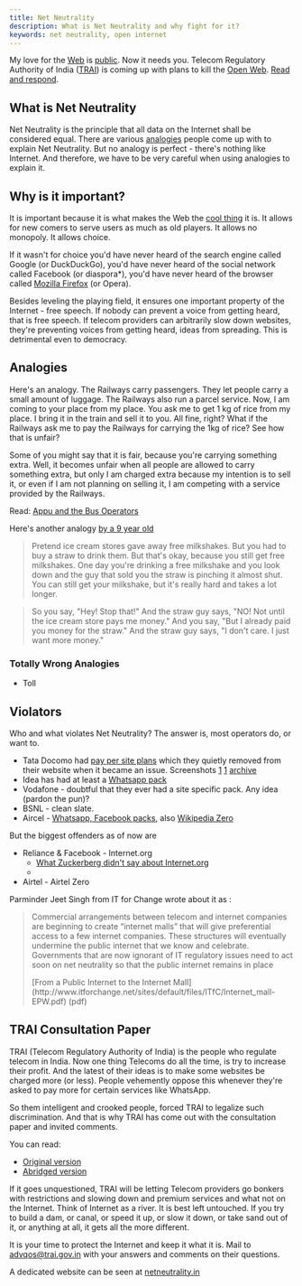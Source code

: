 ```yaml
---
title: Net Neutrality
description: What is Net Neutrality and why fight for it?
keywords: net neutrality, open internet
---
```

My love for the [Web](/web/) is [public](/keep-in-touch/). Now it needs you. Telecom Regulatory Authority of India ([TRAI](http://trai.gov.in/)) is coming up with plans to kill the [Open Web](/open-web/). [Read and respond](#trai-consultation-paper).

## What is Net Neutrality ##
Net Neutrality is the principle that all data on the Internet shall be considered equal. There are various [analogies](#analogies) people come up with to explain Net Neutrality. But no analogy is perfect - there's nothing like Internet. And therefore, we have to be very careful when using analogies to explain it.

## Why is it important? ##
It is important because it is what makes the Web the [cool thing](/cool-things/) it is. It allows for new comers to serve users as much as old players. It allows no monopoly. It allows choice.

If it wasn't for choice you'd have never heard of the search engine called Google (or DuckDuckGo), you'd have never heard of the social network called Facebook (or diaspora*), you'd have never heard of the browser called [Mozilla Firefox](/firefox/) (or Opera).

Besides leveling the playing field, it ensures one important property of the Internet - free speech. If nobody can prevent a voice from getting heard, that is free speech. If telecom providers can arbitrarily slow down websites, they're preventing voices from getting heard, ideas from spreading. This is detrimental even to democracy.

## Analogies ##
Here's an analogy. The Railways carry passengers. They let people carry a small amount of luggage. The Railways also run a parcel service. Now, I am coming to your place from my place. You ask me to get 1 kg of rice from my place. I bring it in the train and sell it to you. All fine, right?
What if the Railways ask me to pay the Railways for carrying the 1kg of rice? See how that is unfair?

Some of you might say that it is fair, because you're carrying something extra. Well, it becomes unfair when all people are allowed to carry something extra, but only I am charged extra because my intention is to sell it, or even if I am not planning on selling it, I am competing with a service provided by the Railways.

Read: [Appu and the Bus Operators](http://aravindet.svbtle.com/appu-and-the-bus-operators)

Here's another analogy [by a 9 year old ](np.reddit.com/r/daddit/comments/2yi6xu/heres_how_my_9year_explained_net_neutrality_to/)
> Pretend ice cream stores gave away free milkshakes. But you had to buy a straw to drink them. But that's okay, because you still get free milkshakes. One day you're drinking a free milkshake and you look down and the guy that sold you the straw is pinching it almost shut. You can still get your milkshake, but it's really hard and takes a lot longer.

> So you say, "Hey! Stop that!" And the straw guy says, "NO! Not until the ice cream store pays me money." And you say, "But I already paid you money for the straw." And the straw guy says, "I don't care. I just want more money."

### Totally Wrong Analogies ###
* Toll

## Violators ##
Who and what violates Net Neutrality? The answer is, most operators do, or want to.

* Tata Docomo had [pay per site plans](http://tatadocomo.com/pps-tariff-plans.aspx) which they quietly removed from their website when it became an issue. Screenshots [1](https://twitter.com/redditindia/status/587478536018993152) [1](http://i.imgur.com/daYHu0r.png) [archive](https://archive.today/tYlHV)
* Idea has had at least a [Whatsapp pack](http://telecomtalk.info/idea-whatsapp-pack-rs39/131079/)
* Vodafone - doubtful that they ever had a site specific pack. Any idea (pardon the pun)?
* BSNL - clean slate.
* Aircel - [Whatsapp, Facebook packs](http://articles.economictimes.indiatimes.com/2014-09-03/news/53522869_1_pocket-internet-free-facebook-anupam-vasudev), also [Wikipedia Zero](https://blog.wikimedia.org/2013/07/25/aircel-partnership-brings-wikipedia-zero-to-india/)

But the biggest offenders as of now are
* Reliance & Facebook - Internet.org
  * [What Zuckerberg didn't say about Internet.org](http://www.medianama.com/2014/10/223-zuckerberg-india-internet-org/)
  *
* Airtel - Airtel Zero

Parminder Jeet Singh from IT for Change wrote about it as :
> Commercial arrangements between telecom and internet companies are beginning to create “internet malls” that will give preferential access to a few internet companies. These structures will eventually undermine the public internet that we know and celebrate. Governments that are now ignorant of IT regulatory issues need to act soon on net neutrality so that the public internet remains in place
> <footer>[From a Public Internet to the Internet Mall](http://www.itforchange.net/sites/default/files/ITfC/Internet_mall-EPW.pdf) (pdf)</footer>

## TRAI Consultation Paper ##
TRAI (Telecom Regulatory Authority of India) is the people who regulate telecom in India. Now one thing Telecoms do all the time, is try to increase their profit. And the latest of their ideas is to make some websites be charged more (or less). People vehemently oppose this whenever they're asked to pay more for certain services like WhatsApp.

So them intelligent and crooked people, forced TRAI to legalize such discrimination. And that is why TRAI has come out with the consultation paper and invited comments.

You can read:
* [Original version](http://trai.gov.in/content/news/71241_0.aspx)
* [Abridged version](http://www.medianama.com/2015/04/223-trais-internet-licensing-and-net-neutrality-consultation-paper-simpler-shorter-version/)

If it goes unquestioned, TRAI will be letting Telecom providers go bonkers with restrictions and slowing down and premium services and what not on the Internet. Think of Internet as a river. It is best left untouched. If you try to build a dam, or canal, or speed it up, or slow it down, or take sand out of it, or anything at all, it gets all the more different.

It is your time to protect the Internet and keep it what it is. Mail to advqos@trai.gov.in with your answers and comments on their questions.

A dedicated website can be seen at [netneutrality.in](http://netneutrality.in)

